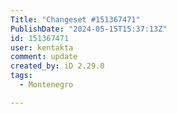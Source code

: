```yaml
---
Title: "Changeset #151367471"
PublishDate: "2024-05-15T15:37:13Z"
id: 151367471
user: kentakta
comment: update
created_by: iD 2.29.0
tags:
  - Montenegro

---
```


